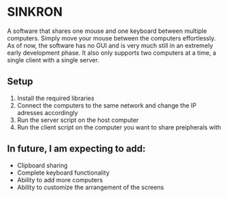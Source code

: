 # SINKRON
 A software that shares one mouse and one keyboard between multiple computers. Simply move your mouse between the computers effortlessly. As of now, the software has no GUI and is very much still in an extremely early development phase. It also only supports two computers at a time, a single client with a single server.
 

## Setup
 1. Install the required libraries
 2. Connect the computers to the same network and change the IP adresses accordingly
 3. Run the server script on the host computer
 4. Run the client script on the computer you want to share preipherals with
 
 
## In future, I am expecting to add:
  - Clipboard sharing
  - Complete keyboard functionality
  - Ability to add more computers
  - Ability to customize the arrangement of the screens
